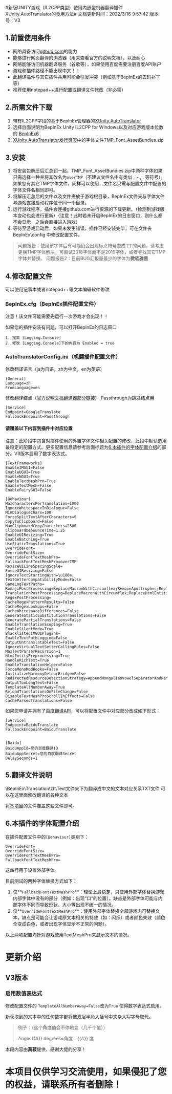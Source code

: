 #新版UNITY游戏（IL2CPP类型）使用内嵌型机器翻译插件XUnity.AutoTranslator的食用方法#
文档更新时间：2022/3/16 9:57:42 版本号：V3
## 1.前置使用条件 ##
- 网络具备访问[github.com](https://github.com/)的能力
- 能够进行网页翻译的浏览器（用来查看官方的说明文档），以及耐心
- 网络能够访问机器翻译服务（谷歌等），如果使用百度需要注册百度API账户
- 游戏和插件路径不能出现中文！！
- 此翻译插件与其它插件共用可能会引发冲突（例如基于BepInEx的去码补丁等）
- 推荐使用notepad++进行配置或翻译文件修改（非必需）
## 2.所需文件下载 ##
1. 带有IL2CPP字段的基于BepInEx管理器的[XUnity.AutoTranslator](https://github.com/bbepis/XUnity.AutoTranslator)
2. 选择后面说明为BepInEx Unity IL2CPP for Windows以及对应游戏版本位数的 [BepInEx6](https://builds.bepinex.dev/projects/bepinex_be)
3. [XUnity.AutoTranslator发行页签](https://github.com/bbepis/XUnity.AutoTranslator/releases)中的字体文件TMP_Font_AssetBundles.zip

## 3.安装 ##
1. 将安装包解压后汇总到一起，TMP_Font_AssetBundles.zip中两种字体如果只需选择一种并将其改名为`overTMP`（不建议文件名中有类似 _ - , . 等符号）。如果您有其它TMP字体文件，同样可以使用，文件名只需与配置文件中配置的字体文件名相同即可。
2. 将解压汇总后的文件以及文件夹放于游戏根目录，BepInEx文件夹与字体文件与游戏直接启动程序位于同一个目录。
3. 运行游戏程序，插件会连接github.com进行资源的下载更新。（检测到游戏版本变动也会进行更新）（注意！此时若未开启BepInEx的日志窗口，则什么都不会显示，之后会直接进入游戏）
4. 等待至游戏启动后，如果未发生错误，插件已经安装完毕，可在文件夹 BepInEx\config 中修改配置文件。

> 问题报告：使用该字体后有可能仍会出现标点符号变成‘口’的问题，请考虑更换TMP字体解决，可尝试2018字体而不是2019字体，或者寻找其它TMP字体并替换。
> 问题报告2：目前BUG汇报量最少的字体为**微软雅黑**



## 4.修改配置文件 ##
可以使用记事本或者notepad++等文本编辑软件修改
### BepInEx.cfg（BepInEx插件配置文件） ###
注意！该文件可能需要先运行一次游戏才会出现！！

如果您的插件安装有问题，可以打开BepInEx的日志窗口

	1. 搜索 [Logging.Console]
	2. 修改 [Logging.Console]下的内容为 Enabled = true
### AutoTranslatorConfig.ini（机翻插件配置文件） ###
修改翻译语言（ja为日语，zh为中文，en为英语）

	[General]
	Language=zh
	FromLanguage=en
修改翻译结点（[官方说明文档翻译器部分链接](https://github.com/bbepis/XUnity.AutoTranslator#translators)）
Passthrough为跳过结点用
	
	[Service]
	Endpoint=GoogleTranslate
	FallbackEndpoint=Passthrough



#### 请覆盖以下内容到插件中对应位置 ####
注意：此阶段中包含对插件使用的外置字体文件相关配置的修改，此段中默认选用最稳定的配置方式。更多配置信息请参考后面标题为[6.本插件的字体配置介绍](#6.本插件的字体配置介绍)的部分。V3版本启用了数字表达式。

	[TextFrameworks]
	EnableIMGUI=False
	EnableUGUI=True
	EnableNGUI=True
	EnableTextMeshPro=True
	EnableTextMesh=False 
	EnableFairyGUI=False
	
	[Behaviour]
	MaxCharactersPerTranslation=1000
	IgnoreWhitespaceInDialogue=False
	MinDialogueChars=100
	ForceSplitTextAfterCharacters=0
	CopyToClipboard=False
	MaxClipboardCopyCharacters=2500
	ClipboardDebounceTime=1.25
	EnableUIResizing=True
	EnableBatching=True
	UseStaticTranslations=True
	OverrideFont=
	OverrideFontSize=
	OverrideFontTextMeshPro=
	FallbackFontTextMeshPro=overTMP
	ResizeUILineSpacingScale=
	ForceUIResizing=False
	IgnoreTextStartingWith=\u180e;
	TextGetterCompatibilityMode=False
	GameLogTextPaths=
	RomajiPostProcessing=ReplaceMacronWithCircumflex;RemoveApostrophes;ReplaceHtmlEntities
	TranslationPostProcessing=ReplaceMacronWithCircumflex;ReplaceHtmlEntities
	RegexPostProcessing=
	CacheRegexPatternResults=False
	CacheRegexLookups=False
	CacheWhitespaceDifferences=False
	GenerateStaticSubstitutionTranslations=False
	GeneratePartialTranslations=False
	EnableTranslationScoping=True
	EnableSilentMode=True
	BlacklistedIMGUIPlugins=
	EnableTextPathLogging=False
	OutputUntranslatableText=False
	IgnoreVirtualTextSetterCallingRules=False
	MaxTextParserRecursion=1
	HtmlEntityPreprocessing=True
	HandleRichText=True
	EnableTranslationHelper=False
	ForceMonoModHooks=False
	InitializeHarmonyDetourBridge=False
	RedirectedResourceDetectionStrategy=AppendMongolianVowelSeparatorAndRemoveAll
	OutputTooLongText=False
	TemplateAllNumberAway=True
	ReloadTranslationsOnFileChange=False
	DisableTextMeshProScrollInEffects=False
	CacheParsedTranslations=False

如果您申请并拥有了[百度翻译API](https://api.fanyi.baidu.com/choose)，可以将配置文件中对应部分改成如下形式：

	[Service]
	Endpoint=BaiduTranslate
	FallbackEndpoint=BaiduTranslate


	[Baidu]
	BaiduAppId=您的百度翻译ID
	BaiduAppSecret=您的百度翻译Secret
	DelaySeconds=1
## 5.翻译文件说明 ##
\BepInEx\Translation\zh\Text文件夹下为翻译成中文的文本对应关系TXT文件
可以在这里面修改翻译的各种文本

将[本项目](https://github.com/RiccaSinicization/RICCA-Chinese-file-public-version)的文件覆盖这些文件即可。

## 6.本插件的字体配置介绍 ##
在插件配置文件中的`[Behaviour]`类别下：

	OverrideFont=
	OverrideFontSize=
	OverrideFontTextMeshPro=
	FallbackFontTextMeshPro=

这四行用于设置外部字体。

目前测试的两种字体替换方式如下：

1. 仅**`FallbackFontTextMeshPro`**：理论上最稳定，只使用外部字体替换游戏内部字体中没有的部分（例如：出现“口”的位置）。缺点是外部字体可能与内部字体不同而导致形状、大小等出现不统一的情况。
2. 仅**`OverrideFontTextMeshPro`**：使用外部字体替换全部游戏内可替换文本，缺点是可能会让游戏原文本相关的特效（如：闪烁）或者颜色失效（颜色全变成白色，或者出现字体显示不正常的问题）。

以上两项配置均针对游戏使用TextMeshPro来显示文本的情况。

# 更新介绍 #
## V3版本 ##
### 启用数值表达式 ###
修改配置文件的
`TemplateAllNumberAway=False`改为`True`
使得数字表达式启用。

新获取到的文本中的任何数字都将被双层半角大括号中夹杂大写字母取代。
> 例子：（这个角度值会不停地变（几千个值））
> 
> Angle:{{A}} degrees=角度：{{A}} 度


本段内容由**莴菽**提供，感谢大佬的分享！

# 本项目仅供学习交流使用，如果侵犯了您的权益，请联系所有者删除！ #